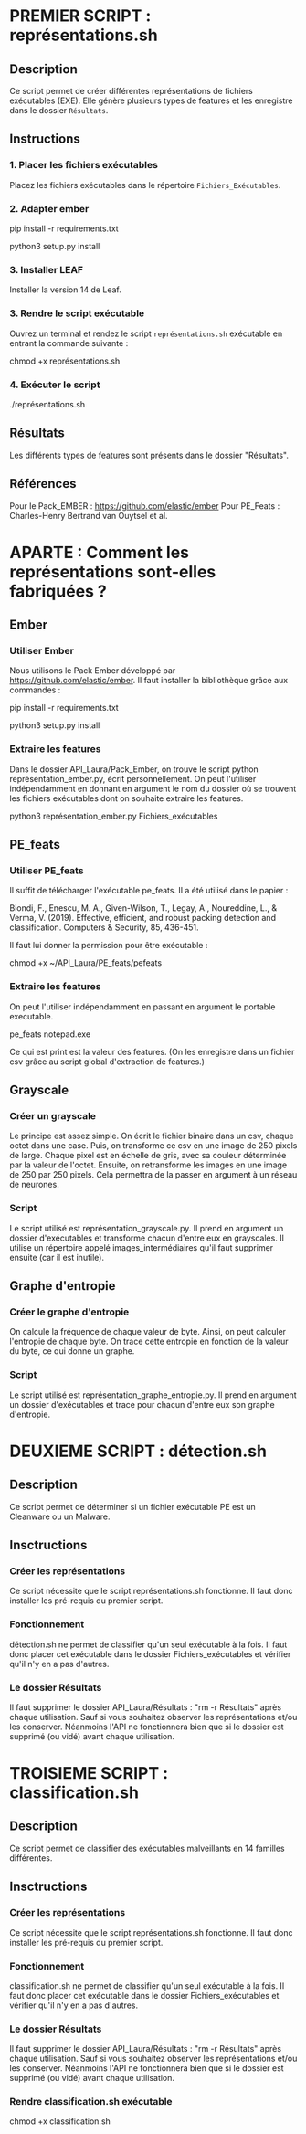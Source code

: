 # PREMIER SCRIPT : représentations.sh

## Description

Ce script permet de créer différentes représentations de fichiers exécutables (EXE). Elle génère plusieurs types de features et les enregistre dans le dossier `Résultats`.

## Instructions

### 1. Placer les fichiers exécutables

Placez les fichiers exécutables dans le répertoire `Fichiers_Exécutables`.

### 2. Adapter ember 

pip install -r requirements.txt

python3 setup.py install

### 3. Installer LEAF

Installer la version 14 de Leaf.

### 3. Rendre le script exécutable

Ouvrez un terminal et rendez le script `représentations.sh` exécutable en entrant la commande suivante :

chmod +x représentations.sh

### 4. Exécuter le script

./représentations.sh

## Résultats

Les différents types de features sont présents dans le dossier "Résultats".

## Références

Pour le Pack_EMBER : https://github.com/elastic/ember
Pour PE_Feats : Charles-Henry Bertrand van Ouytsel et al.

# APARTE : Comment les représentations sont-elles fabriquées ?

## Ember

### Utiliser Ember

Nous utilisons le Pack Ember développé par https://github.com/elastic/ember. Il faut installer la bibliothèque grâce aux commandes :

pip install -r requirements.txt

python3 setup.py install

### Extraire les features

Dans le dossier API_Laura/Pack_Ember, on trouve le script python représentation_ember.py, écrit personnellement.
On peut l'utiliser indépendamment en donnant en argument le nom du dossier où se trouvent les fichiers exécutables dont on souhaite extraire les features.

python3 représentation_ember.py Fichiers_exécutables

## PE_feats

### Utiliser PE_feats

Il suffit de télécharger l'exécutable pe_feats. Il a été utilisé dans le papier :

Biondi, F., Enescu, M. A., Given-Wilson, T., Legay, A., Noureddine, L., & Verma, V. (2019). Effective, efficient, and robust packing detection and classification. Computers & Security, 85, 436-451.

Il faut lui donner la permission pour être exécutable :

chmod +x ~/API_Laura/PE_feats/pefeats

### Extraire les features

On peut l'utiliser indépendamment en passant en argument le portable executable.

pe_feats notepad.exe

Ce qui est print est la valeur des features. (On les enregistre dans un fichier csv grâce au script global d'extraction de features.)

## Grayscale

### Créer un grayscale

Le principe est assez simple. On écrit le fichier binaire dans un csv, chaque octet dans une case. Puis, on transforme ce csv en une image de 250 pixels de large. 
Chaque pixel est en échelle de gris, avec sa couleur déterminée par la valeur de l'octet. Ensuite, on retransforme les images en une image de 250 par 250 pixels.
Cela permettra de la passer en argument à un réseau de neurones.

### Script

Le script utilisé est représentation_grayscale.py. Il prend en argument un dossier d'exécutables et transforme chacun d'entre eux en grayscales.
Il utilise un répertoire appelé images_intermédiaires qu'il faut supprimer ensuite (car il est inutile).


## Graphe d'entropie

### Créer le graphe d'entropie 

On calcule la fréquence de chaque valeur de byte. Ainsi, on peut calculer l'entropie de chaque byte. On trace cette entropie en fonction de la valeur du byte, ce qui donne un graphe.

### Script

Le script utilisé est représentation_graphe_entropie.py. Il prend en argument un dossier d'exécutables et trace pour chacun d'entre eux son graphe d'entropie.

# DEUXIEME SCRIPT : détection.sh

## Description

Ce script permet de déterminer si un fichier exécutable PE est un Cleanware ou un Malware.

## Insctructions

### Créer les représentations

Ce script nécessite que le script représentations.sh fonctionne. Il faut donc installer les pré-requis du premier script.

### Fonctionnement

détection.sh ne permet de classifier qu'un seul exécutable à la fois. Il faut donc placer cet exécutable dans le dossier Fichiers_exécutables et vérifier qu'il n'y en a pas d'autres.

### Le dossier Résultats

Il faut supprimer le dossier API_Laura/Résultats : "rm -r Résultats" après chaque utilisation. Sauf si vous souhaitez observer les représentations et/ou les conserver.
Néanmoins l'API ne fonctionnera bien que si le dossier est supprimé (ou vidé) avant chaque utilisation.

# TROISIEME SCRIPT : classification.sh

## Description

Ce script permet de classifier des exécutables malveillants en 14 familles différentes.

## Insctructions

### Créer les représentations

Ce script nécessite que le script représentations.sh fonctionne. Il faut donc installer les pré-requis du premier script.

### Fonctionnement

classification.sh ne permet de classifier qu'un seul exécutable à la fois. Il faut donc placer cet exécutable dans le dossier Fichiers_exécutables et vérifier qu'il n'y en a pas d'autres.

### Le dossier Résultats

Il faut supprimer le dossier API_Laura/Résultats : "rm -r Résultats" après chaque utilisation. Sauf si vous souhaitez observer les représentations et/ou les conserver.
Néanmoins l'API ne fonctionnera bien que si le dossier est supprimé (ou vidé) avant chaque utilisation.

### Rendre classification.sh exécutable

chmod +x classification.sh


